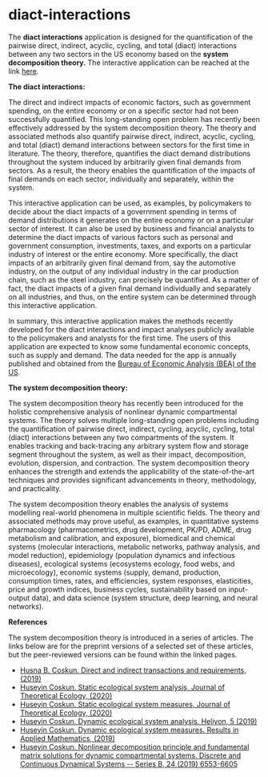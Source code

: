# diact-interactions

The **diact interactions** application is designed for the quantification of the pairwise direct, indirect, acyclic, cycling, and total (diact) interactions between any two sectors in the US economy based on the **system decomposition theory.** The interactive application can be reached at the link [here](https://www).

**The diact interactions:**

The direct and indirect impacts of economic factors, such as government spending, on the entire economy or on a specific sector had not been successfully quantified. This long-standing open problem has recently been effectively addressed by the system decomposition theory. The theory and associated methods also quantify pairwise direct, indirect, acyclic, cycling, and total (diact) demand interactions between sectors for the first time in literature. The theory, therefore, quantifies the diact demand distributions throughout the system induced by arbitrarily given final demands from sectors. As a result, the theory enables the quantification of the impacts of final demands on each sector, individually and separately, within the system.

This interactive application can be used, as examples, by policymakers to decide about the diact impacts of a government spending in terms of demand distributions it generates on the entire economy or on a particular sector of interest. It can also be used by business and financial analysts to determine the diact impacts of various factors such as personal and government consumption, investments, taxes, and exports on a particular industry of interest or the entire economy. More specifically, the diact impacts of an arbitrarily given final demand from, say the automotive industry, on the output of any individual industry in the car production chain, such as the steel industry, can precisely be quantified. As a matter of fact, the diact impacts of a given final demand individually and separately on all industries, and thus, on the entire system can be determined through this interactive application.

In summary, this interactive application makes the methods recently developed for the diact interactions and impact analyses publicly available to the policymakers and analysts for the first time. The users of this application are expected to know some fundamental economic concepts, such as supply and demand. The data needed for the app is annually published and obtained from the [Bureau of Economic Analysis (BEA) of the US](https://apps.bea.gov/iTable/iTable.cfm?isuri=1&reqid=151&step=1).

**The system decomposition theory:** 

The system decomposition theory has recently been introduced for the holistic comprehensive analysis of nonlinear dynamic compartmental systems. The theory solves multiple long-standing open problems including the quantification of pairwise direct, indirect, cycling, acyclic, cycling, total (diact) interactions between any two compartments of the system. It enables tracking and back-tracing any arbitrary system flow and storage segment throughout the system, as well as their impact, decomposition, evolution, dispersion, and contraction. The system decomposition theory enhances the strength and extends the applicability of the state-of-the-art techniques and provides significant advancements in theory, methodology, and practicality.

The system decomposition theory enables the analysis of systems modelling real-world phenomena in multiple scientific fields. The theory and associated methods may prove useful, as examples, in quantitative systems pharmacology (pharmacometrics, drug development, PK/PD, ADME, drug metabolism and calibration, and exposure), biomedical and chemical systems (molecular interactions, metabolic networks, pathway analysis, and model reduction), epidemiology (population dynamics and infectious diseases), ecological systems (ecosystems ecology, food webs, and microecology), economic systems (supply, demand, production, consumption times, rates, and efficiencies, system responses, elasticities, price and growth indices, business cycles, sustainability based on input-output data), and data science (system structure, deep learning, and neural networks).

**References**

The system decomposition theory is introduced in a series of articles. The links below are for the preprint versions of a selected set of these articles, but the peer-reviewed versions can be found within the linked pages.

* [Husna B. Coskun. Direct and indirect transactions and requirements, (2019)](https://osf.io/w2a4d/)
* [Huseyin Coskun. Static ecological system analysis, Journal of Theoretical Ecology, (2020)](https://osf.io/zqxc5/)
* [Huseyin Coskun. Static ecological system measures, Journal of Theoretical Ecology, (2020)](https://osf.io/g4xzt/)
* [Huseyin Coskun. Dynamic ecological system analysis. Heliyon, 5 (2019)](https://osf.io/35xkb/)
* [Huseyin Coskun. Dynamic ecological system measures. Results in Applied Mathematics, (2019)](https://osf.io/j2pd3/)
* [Huseyin Coskun. Nonlinear decomposition principle and fundamental matrix solutions for dynamic compartmental systems. Discrete and Continuous Dynamical Systems -- Series B, 24 (2019) 6553-6605](https://osf.io/cyrzf/)
